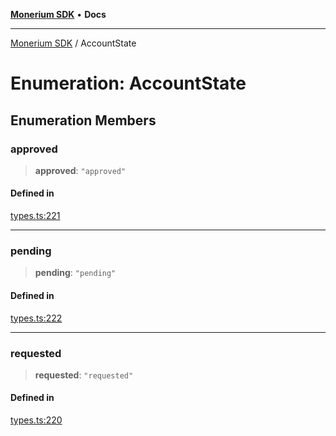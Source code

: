 [**Monerium SDK**](../README.md) • **Docs**

***

[Monerium SDK](../README.md) / AccountState

# Enumeration: AccountState

## Enumeration Members

### approved

> **approved**: `"approved"`

#### Defined in

[types.ts:221](https://github.com/monerium/js-monorepo/blob/main/packages/sdk/src/types.ts#L221)

***

### pending

> **pending**: `"pending"`

#### Defined in

[types.ts:222](https://github.com/monerium/js-monorepo/blob/main/packages/sdk/src/types.ts#L222)

***

### requested

> **requested**: `"requested"`

#### Defined in

[types.ts:220](https://github.com/monerium/js-monorepo/blob/main/packages/sdk/src/types.ts#L220)
